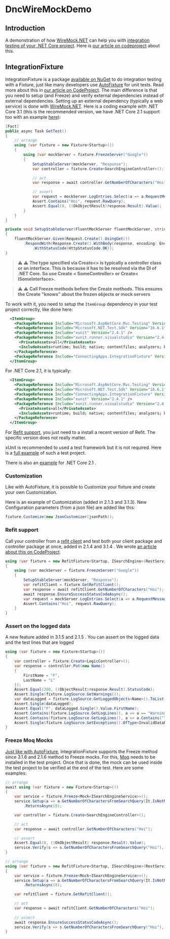 # DncWireMockDemo

## Introduction
A demonstration of how [WireMock.NET](https://github.com/WireMock-Net/WireMock.Net) can help you with [integration testing of your .NET Core project](https://docs.microsoft.com/en-us/aspnet/core/test/integration-tests?view=aspnetcore-3.1).
Here is [our article on codeproject](https://www.codeproject.com/Articles/5267354/How-WireMock-NET-can-help-doing-integration-testin) about this.


## IntegrationFixture

IntegrationFixture is a package [available on NuGet](https://www.nuget.org/packages/ConnectingApps.IntegrationFixture/) to do integration testing with a Fixture, just like many developers use [AutoFixture](https://github.com/AutoFixture/AutoFixture) for unit tests. Read more about this in [our article on CodeProject](https://www.codeproject.com/Articles/5267948/Integration-Testing-More-Fixtures-than-AutoFixture). The main difference is that you need to setup (and Freeze) and verify external dependencies instead of external dependencies. Setting up an external dependency (typically a web service) is done with [WireMock.NET](https://github.com/WireMock-Net/WireMock.Net/wiki/Stubbing). Here is a coding example with .NET Core 3.1 (this is the recommended version, we have .NET Core 2.1 support too with an example [here](https://github.com/ConnectingApps/DncWireMockDemo/tree/master/21/ConnectingApps.IntegrationFixtureTests21.NuGet)):

````csharp
[Fact]
public async Task GetTest()
{
    // arrange
    using (var fixture = new Fixture<Startup>())
    {
        using (var mockServer = fixture.FreezeServer("Google"))
        {
            SetupStableServer(mockServer, "Response");
            var controller = fixture.Create<SearchEngineController>();

            // act
            var response = await controller.GetNumberOfCharacters("Hoi");

            // assert
            var request = mockServer.LogEntries.Select(a => a.RequestMessage).Single();
            Assert.Contains("Hoi", request.RawQuery);
            Assert.Equal(8, ((OkObjectResult)response.Result).Value);
        }
    }
}

private void SetupStableServer(FluentMockServer fluentMockServer, string response)
{
    fluentMockServer.Given(Request.Create().UsingGet())
        .RespondWith(Response.Create().WithBody(response, encoding: Encoding.UTF8)
            .WithStatusCode(HttpStatusCode.OK));
}
````

> :warning: ⚠ **The type specified via Create<> is typically a controller class or an interface. This is because it has to be resolved via the DI of .NET Core. So use Create < SomeController> or Create< ISomeInterface>.**

> :warning: ⚠ **Call Freeze methods before the Create methods. This ensures the Create "knows" about the frozen objects or mock servers**

To work with it, you need to setup the `ItemGroup` dependency in your test project correctly, like done here:

````xml
  <ItemGroup>
    <PackageReference Include="Microsoft.AspNetCore.Mvc.Testing" Version="3.1.3" />
    <PackageReference Include="Microsoft.NET.Test.Sdk" Version="16.6.1" />
    <PackageReference Include="xunit" Version="2.4.1" />
    <PackageReference Include="xunit.runner.visualstudio" Version="2.4.1">
      <PrivateAssets>all</PrivateAssets>
      <IncludeAssets>runtime; build; native; contentfiles; analyzers; buildtransitive</IncludeAssets>
    </PackageReference>
    <PackageReference Include="ConnectingApps.IntegrationFixture" Version="3.1.6" />
  </ItemGroup>
````

For .NET Core 2.1, it is typically:

````xml
  <ItemGroup>
    <PackageReference Include="Microsoft.AspNetCore.Mvc.Testing" Version="2.1.3" />
    <PackageReference Include="Microsoft.NET.Test.Sdk" Version="16.6.1" />
    <PackageReference Include="ConnectingApps.IntegrationFixture" Version="2.1.6" />
    <PackageReference Include="xunit" Version="2.4.1" />
    <PackageReference Include="xunit.runner.visualstudio" Version="2.4.1">
      <PrivateAssets>all</PrivateAssets>
      <IncludeAssets>runtime; build; native; contentfiles; analyzers; buildtransitive</IncludeAssets>
    </PackageReference>
  </ItemGroup>
````

For [Refit support](https://github.com/ConnectingApps/DncWireMockDemo#refit-support), you just need to a install a recent version of Refit. The specific version does not really matter.

xUnit is recommended to used a test framework but it is not required. Here is a [full example](https://github.com/ConnectingApps/DncWireMockDemo/tree/master/ConnectingApps.IntegrationFixtureTests.Nuget) of such a test project.

There is also an [example](https://github.com/ConnectingApps/DncWireMockDemo/tree/master/21/ConnectingApps.IntegrationFixtureTests21.NuGet) for .NET Core 2.1 .

### Customization

Like with AutoFixture, it is possible to Customize your fixture and create your own Customization.

Here is an example of Customization (added in 2.1.3 and 3.1.3).
New Configuration parameters (from a json file) are added like this:
````csharp
fixture.Customize(new JsonCustomizer(jsonPath));
````

### Refit support
Call your controller from a [refit client](https://github.com/reactiveui/refit#refit-the-automatic-type-safe-rest-library-for-net-core-xamarin-and-net) and test both your client package and controller package at once, added in 2.1.4 and 3.1.4 . We wrote [an article about this on CodeProject](https://www.codeproject.com/Tips/5268823/Testing-Validation-Attributes-with-xUnit).

````csharp
using (var fixture = new RefitFixture<Startup, ISearchEngine>(RestService.For<ISearchEngine>))
{
    using (var mockServer = fixture.FreezeServer("Google"))
    {
        SetupStableServer(mockServer, "Response");
        var refitClient = fixture.GetRefitClient();
        var response = await refitClient.GetNumberOfCharacters("Hoi");
        await response.EnsureSuccessStatusCodeAsync();
        var request = mockServer.LogEntries.Select(a => a.RequestMessage).Single();
        Assert.Contains("Hoi", request.RawQuery);
    }
}
````

### Assert on the logged data
A new feature added in 3.1.5 and 2.1.5 . You can assert on the logged data and the test lines that are logged
````csharp
using (var fixture = new Fixture<Startup>())
{
    var controller = fixture.Create<LogicController>();
    var response = controller.Put(new Name()
    {
        FirstName = "F",
        LastName = "L"
    });
    Assert.Equal(200, ((ObjectResult)response.Result).StatusCode);
    Assert.Single(fixture.LogSource.GetWarnings());
    var dataLogged = fixture.LogSource.GetLoggedObjects<Name>().ToList();
    Assert.Single(dataLogged);
    Assert.Equal("F", dataLogged.Single().Value.FirstName);
    Assert.Contains(fixture.LogSource.GetLogLines(), a => a == "Warning Logged");
    Assert.Contains(fixture.LogSource.GetLogLines(), a => a.Contains("This is the input"));
    Assert.Single(fixture.LogSource.GetExceptions().OfType<InvalidDataException>());
} 
````
### Freeze Moq Mocks
[Just like with AutoFixture](https://thomasardal.com/using-automoqcustomization-with-nunit-moq-and-autofixture/), IntegrationFixture supports the Freeze method since 3.1.6 and 2.1.6 method to Freeze mocks. For this, [Moq](https://www.nuget.org/packages/Moq/) needs to be installed in the test project. Once that is done, the mock can be used inside the test project to be verified at the end of the test. Here are some examples:

````csharp
// arrange
await using (var fixture = new Fixture<Startup>())
{
    var service = fixture.Freeze<Mock<ISearchEngineService>>();
    service.Setup(a => a.GetNumberOfCharactersFromSearchQuery(It.IsNotNull<string>()))
        .ReturnsAsync(8);

    var controller = fixture.Create<SearchEngineController>();

    // act
    var response = await controller.GetNumberOfCharacters("Hoi");

    // assert
    Assert.Equal(8, ((OkObjectResult) response.Result).Value);
    service.Verify(s => s.GetNumberOfCharactersFromSearchQuery("Hoi"), Times.Once);
}
````

````csharp
// arrange
using (var fixture = new RefitFixture<Startup, ISearchEngine>(RestService.For<ISearchEngine>))
{
    var service = fixture.Freeze<Mock<ISearchEngineService>>();
    service.Setup(a => a.GetNumberOfCharactersFromSearchQuery(It.IsNotNull<string>()))
        .ReturnsAsync(8);

    var refitClient = fixture.GetRefitClient();

    // act
    var response = await refitClient.GetNumberOfCharacters("Hoi");
    
    // assert
    await response.EnsureSuccessStatusCodeAsync();
    service.Verify(s => s.GetNumberOfCharactersFromSearchQuery("Hoi"), Times.Once);
}
````
